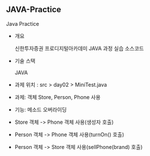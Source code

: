 ## JAVA-Practice

Java Practice

- 개요

    신한투자증권  프로디지털아카데미 JAVA 과정 실습 소스코드


- 기술 스택

    JAVA



- 과제 위치 : src > day02 > MiniTest.java


- 과제: 객체 Store, Person, Phone 사용
- 기능: 메소드 오버라이딩
- Store 객체 -> Phone 객체 사용(생성자 호출)
- Person 객체 -> Phone 객체 사용(turnOn()  호출)
- Person 객체 -> Store 객체 사용(sellPhone(brand) 호출)